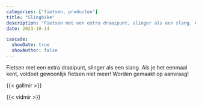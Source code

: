 ```yaml
---
categories: ['fietsen, producten']
title: "Slingbike"
description: "Fietsen met een extra draaipunt, slinger als een slang. Als je het eenmaal kent, voldoet gewoonlijk fietsen niet meer! Worden gemaakt op aanvraag!"
date: 2023-10-14

cascade:
  showDate: true
  showAuthor: false
---
```


Fietsen met een extra draaipunt, slinger als een slang. Als je het eenmaal kent, voldoet gewoonlijk fietsen niet meer! Worden gemaakt op aanvraag! 

{{< gallmir >}}

{{< vidmir >}}
